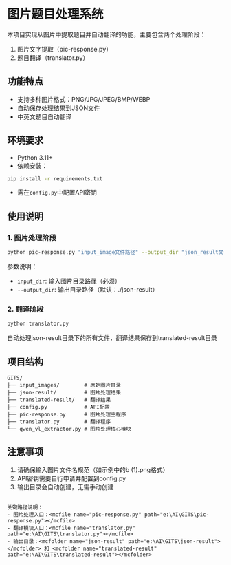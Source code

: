 # 图片题目处理系统

本项目实现从图片中提取题目并自动翻译的功能，主要包含两个处理阶段：
1. 图片文字提取（pic-response.py）
2. 题目翻译（translator.py）

## 功能特点
- 支持多种图片格式：PNG/JPG/JPEG/BMP/WEBP
- 自动保存处理结果到JSON文件
- 中英文题目自动翻译

## 环境要求
- Python 3.11+
- 依赖安装：
```bash
pip install -r requirements.txt
```
- 需在`config.py`中配置API密钥

## 使用说明

### 1. 图片处理阶段
```bash
python pic-response.py "input_image文件路径" --output_dir "json_result文件路径"
```
参数说明：
- `input_dir`: 输入图片目录路径（必须）
- `--output_dir`: 输出目录路径（默认：./json-result）

### 2. 翻译阶段
```bash
python translator.py
```
自动处理json-result目录下的所有文件，翻译结果保存到translated-result目录

## 项目结构
```
GITS/
├── input_images/        # 原始图片目录
├── json-result/         # 图片处理结果
├── translated-result/   # 翻译结果
├── config.py            # API配置
├── pic-response.py      # 图片处理主程序
├── translator.py        # 翻译程序
└── qwen_vl_extractor.py # 图片处理核心模块
```

## 注意事项
1. 请确保输入图片文件名规范（如示例中的b (1).png格式）
2. API密钥需要自行申请并配置到config.py
3. 输出目录会自动创建，无需手动创建
```

关键路径说明：
- 图片处理入口：<mcfile name="pic-response.py" path="e:\AI\GITS\pic-response.py"></mcfile>
- 翻译模块入口：<mcfile name="translator.py" path="e:\AI\GITS\translator.py"></mcfile>
- 输出目录：<mcfolder name="json-result" path="e:\AI\GITS\json-result"></mcfolder> 和 <mcfolder name="translated-result" path="e:\AI\GITS\translated-result"></mcfolder>